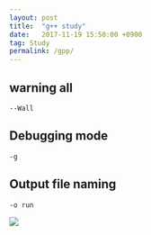 ```yaml
---
layout: post
title:  "g++ study"
date:   2017-11-19 15:50:00 +0900
tag: Study
permalink: /gpp/
---
```



## warning all
```
--Wall
```

## Debugging mode
```
-g
```

## Output file naming
```
-o run
```

![](http://www.trilliwon.com/blog/images/gpp.png)
